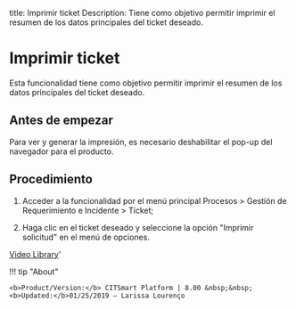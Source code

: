 title:  Imprimir ticket 
Description: Tiene como objetivo permitir imprimir el resumen de los datos principales del ticket deseado. 
# Imprimir ticket

Esta funcionalidad tiene como objetivo permitir imprimir el resumen de los datos principales del ticket deseado.

Antes de empezar
----------------

Para ver y generar la impresión, es necesario deshabilitar el pop-up del
navegador para el producto.

Procedimiento
-------------

1.  Acceder a la funcionalidad por el menú principal Procesos \> Gestión de
    Requerimiento e Incidente \> Ticket;

2.  Haga clic en el ticket deseado y seleccione la opción "Imprimir solicitud"
    en el menú de opciones.

<i class='fa fa-youtube-play  fa-2x' style='color:#97ce17;vertical-align: middle;'> </i> [Video Library](https://www.youtube.com/playlist?list=PLB5qK2uzf2ROfIFL9F-3s-gomHNzudBEy)'

!!! tip "About"

    <b>Product/Version:</b> CITSmart Platform | 8.00 &nbsp;&nbsp;
    <b>Updated:</b>01/25/2019 – Larissa Lourenço


